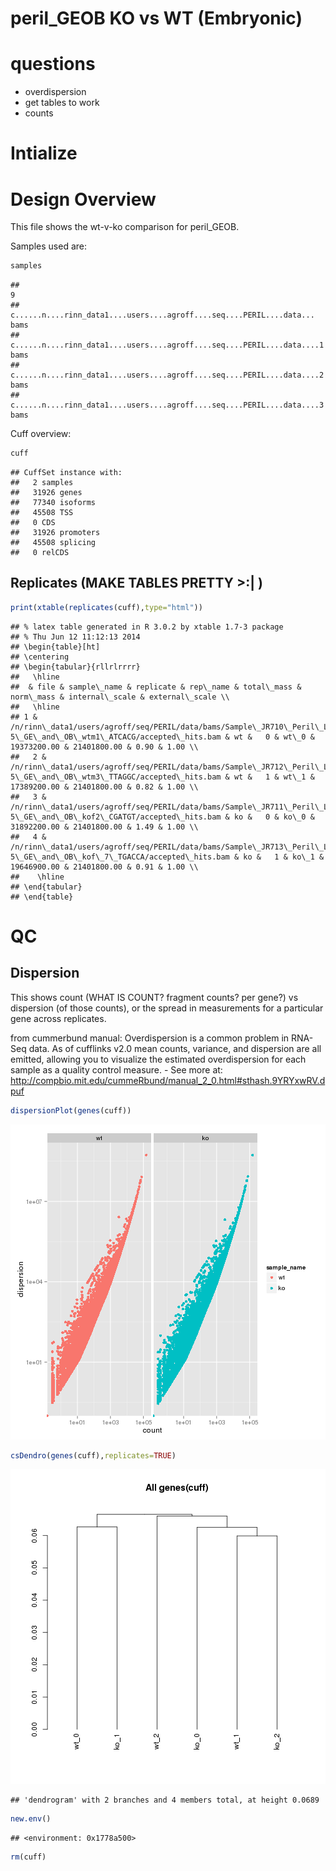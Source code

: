 peril_GEOB KO vs WT (Embryonic)
======================================

# questions
- overdispersion
- get tables to work
- counts






# Intialize


# Design Overview

This file shows the wt-v-ko comparison for peril_GEOB. 

Samples used are:

```r
samples
```

```
##                                                                           9
## c......n....rinn_data1....users....agroff....seq....PERIL....data...   bams
## c......n....rinn_data1....users....agroff....seq....PERIL....data....1 bams
## c......n....rinn_data1....users....agroff....seq....PERIL....data....2 bams
## c......n....rinn_data1....users....agroff....seq....PERIL....data....3 bams
```


Cuff overview:

```r
cuff
```

```
## CuffSet instance with:
## 	 2 samples
## 	 31926 genes
## 	 77340 isoforms
## 	 45508 TSS
## 	 0 CDS
## 	 31926 promoters
## 	 45508 splicing
## 	 0 relCDS
```

## Replicates (MAKE TABLES PRETTY >:| )

```r
print(xtable(replicates(cuff),type="html"))
```

```
## % latex table generated in R 3.0.2 by xtable 1.7-3 package
## % Thu Jun 12 11:12:13 2014
## \begin{table}[ht]
## \centering
## \begin{tabular}{rllrlrrrr}
##   \hline
##  & file & sample\_name & replicate & rep\_name & total\_mass & norm\_mass & internal\_scale & external\_scale \\ 
##   \hline
## 1 & /n/rinn\_data1/users/agroff/seq/PERIL/data/bams/Sample\_JR710\_Peril\_L46\_E14-5\_GE\_and\_OB\_wtm1\_ATCACG/accepted\_hits.bam & wt &   0 & wt\_0 & 19373200.00 & 21401800.00 & 0.90 & 1.00 \\ 
##   2 & /n/rinn\_data1/users/agroff/seq/PERIL/data/bams/Sample\_JR712\_Peril\_L46\_E14-5\_GE\_and\_OB\_wtm3\_TTAGGC/accepted\_hits.bam & wt &   1 & wt\_1 & 17389200.00 & 21401800.00 & 0.82 & 1.00 \\ 
##   3 & /n/rinn\_data1/users/agroff/seq/PERIL/data/bams/Sample\_JR711\_Peril\_L46\_E14-5\_GE\_and\_OB\_kof2\_CGATGT/accepted\_hits.bam & ko &   0 & ko\_0 & 31892200.00 & 21401800.00 & 1.49 & 1.00 \\ 
##   4 & /n/rinn\_data1/users/agroff/seq/PERIL/data/bams/Sample\_JR713\_Peril\_L46\_E14-5\_GE\_and\_OB\_kof\_7\_TGACCA/accepted\_hits.bam & ko &   1 & ko\_1 & 19646900.00 & 21401800.00 & 0.91 & 1.00 \\ 
##    \hline
## \end{tabular}
## \end{table}
```

# QC

## Dispersion

This shows count (WHAT IS COUNT? fragment counts? per gene?) vs dispersion (of those counts), or the spread in measurements for a particular gene across replicates. 

from cummerbund manual: Overdispersion is a common problem in RNA-Seq data. As of cufflinks v2.0 mean counts, variance, and dispersion are all emitted, allowing you to visualize the estimated overdispersion for each sample as a quality control measure. - See more at: http://compbio.mit.edu/cummeRbund/manual_2_0.html#sthash.9YRYxwRV.dpuf



```r
dispersionPlot(genes(cuff))
```

![plot of chunk dispersion](figure/dispersion1.png) 

```r
csDendro(genes(cuff),replicates=TRUE)
```

![plot of chunk dispersion](figure/dispersion2.png) 

```
## 'dendrogram' with 2 branches and 4 members total, at height 0.0689
```

```r
new.env()
```

```
## <environment: 0x1778a500>
```

```r
rm(cuff)
```
